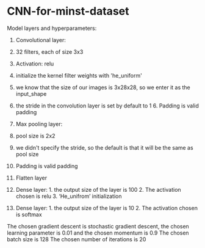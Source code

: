 # CNN-for-minst-dataset
Model layers and hyperparameters: 
1. Convolutional layer:
  1. 32 filters, each of size 3x3
  2. Activation: relu 
  3. initialize the kernel filter weights with 'he_uniform'
  4. we know that the size of our images is 3x28x28, so we enter it as the input_shape  
  5. the stride in the convolution layer is set by default to 1 6. Padding is valid padding 
 
2. Max pooling layer: 
  1. pool size is 2x2 
  2.  we didn't specify the stride, so the default is that it will be the same as pool size 
  3. Padding is valid padding 
3. Flatten layer 
4. Dense layer: 1. the output size of the layer is 100 2. The activation chosen is relu 3. ‘He_unifrom’ initialization 
5. Dense layer: 1. the output size of the layer is 10 2. The activation chosen is softmax 
 
The chosen gradient descent is stochastic gradient descent, the chosen learning parameter is 0.01 and the chosen momentum is 0.9 The chosen batch size is 128 The chosen number of iterations is 20 
